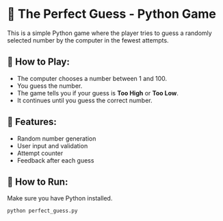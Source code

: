 # 🎯 The Perfect Guess - Python Game

This is a simple Python game where the player tries to guess a randomly selected number by the computer in the fewest attempts.

## 👾 How to Play:

- The computer chooses a number between 1 and 100.
- You guess the number.
- The game tells you if your guess is **Too High** or **Too Low**.
- It continues until you guess the correct number.

## 📌 Features:
- Random number generation
- User input and validation
- Attempt counter
- Feedback after each guess

## 🚀 How to Run:

Make sure you have Python installed.

```bash
python perfect_guess.py
